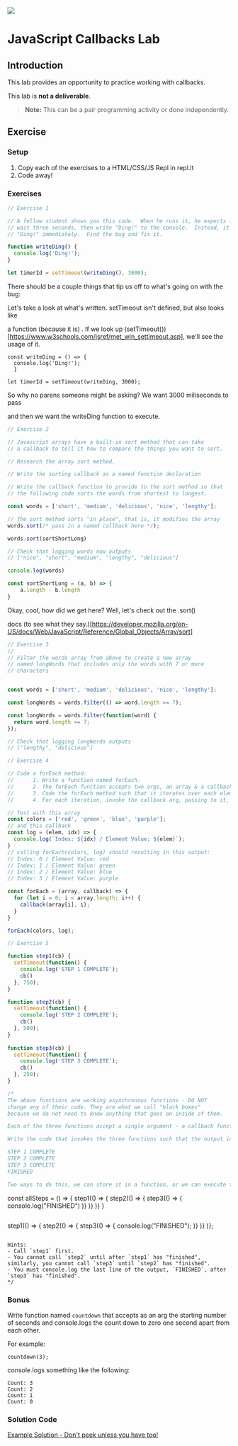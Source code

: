 ![](https://i.imgur.com/Lx8fen4.png)

# JavaScript Callbacks Lab

## Introduction

This lab provides an opportunity to practice working with callbacks.

This lab is **not a deliverable**.


> **Note:** This can be a pair programming activity or done independently.

## Exercise

### Setup

1. Copy each of the exercises to a HTML/CSS/JS Repl in repl.it
3. Code away!

### Exercises

```js
// Exercise 1

// A fellow student shows you this code.  When he runs it, he expects it to
// wait three seconds, then write "Ding!" to the console.  Instead, it writes
// "Ding!" immediately.  Find the bug and fix it.

function writeDing() {
  console.log('Ding!');
}

let timerId = setTimeout(writeDing(), 3000);
```

There should be a couple things that tip us off to what's going on with the bug:

Let's take a look at what's written. setTimeout isn't defined, but also looks like

a function (because it is)
.
If we look up (setTimeout())[https://www.w3schools.com/jsref/met_win_settimeout.asp], we'll see the usage of it.

```
const writeDing = () => {
  console.log('Ding!');
  }

let timerId = setTimeout(writeDing, 3000);
```

So why no parens someone might be asking? We want 3000 miliseconds to pass

and then we want the writeDing function to execute.

```js
// Exercise 2

// Javascript arrays have a built-in sort method that can take
// a callback to tell it how to compare the things you want to sort.

// Research the array sort method.

// Write the sorting callback as a named function declaration

// Write the callback function to provide to the sort method so that
// the following code sorts the words from shortest to longest.

const words = ['short', 'medium', 'delicious', 'nice', 'lengthy'];

// The sort method sorts "in place", that is, it modifies the array
words.sort(/* pass in a named callback here */);

words.sort(sortShortLong)

// Check that logging words now outputs
// ["nice", "short", "medium", "lengthy", "delicious"]

console.log(words)

const sortShortLong = (a, b) => {
    a.length - b.length
}

```

Okay, cool, how did we get here? Well, let's check out the .sort()

docs (to see what they say.)[https://developer.mozilla.org/en-US/docs/Web/JavaScript/Reference/Global_Objects/Array/sort]

```js
// Exercise 3
//
// Filter the words array from above to create a new array
// named longWords that includes only the words with 7 or more
// characters


const words = ['short', 'medium', 'delicious', 'nice', 'lengthy'];

const longWords = words.filter(() => word.length >= 7);

const longWords = words.filter(function(word) {
  return word.length >= 7;
});

// Check that logging longWords outputs
// ["lengthy", "delicious"]
```

```js
// Exercise 4

// Code a forEach method:
// 		1. Write a function named forEach.
//		2. The forEach function accepts two args, an array & a callback.
//		3. Code the forEach method such that it iterates over each element in the array arg (use a for loop).
//		4. For each iteration, invoke the callback arg, passing to it, the element and the index of the element.

// Test with this array
const colors = ['red', 'green', 'blue', 'purple'];
// and this callback
const log = (elem, idx) => {
  console.log(`Index: ${idx} / Element Value: ${elem}`);
}
// calling forEach(colors, log) should resulting in this output:
// Index: 0 / Element Value: red
// Index: 1 / Element Value: green
// Index: 2 / Element Value: blue
// Index: 3 / Element Value: purple

const forEach = (array, callback) => {
  for (let i = 0; i < array.length; i++) {
    callback(array[i], i);
  }
}

forEach(colors, log);
```

```js
// Exercise 5

function step1(cb) {
  setTimeout(function() {
    console.log('STEP 1 COMPLETE');
    cb()
  }, 750);
}

function step2(cb) {
  setTimeout(function() {
    console.log('STEP 2 COMPLETE');
    cb()
  }, 500);
}
	
function step3(cb) {
  setTimeout(function() {
    console.log('STEP 3 COMPLETE');
    cb()
  }, 250);
}

/*
The above functions are working asynchronous functions - DO NOT
change any of their code. They are what we call "black boxes"
because we do not need to know anything that goes on inside of them.

Each of the three functions accept a single argument - a callback function.

Write the code that invokes the three functions such that the output in the console will be:

STEP 1 COMPLETE
STEP 2 COMPLETE
STEP 3 COMPLETE
FINISHED

Two ways to do this, we can store it in a function, or we can execute the functions in one go.

```
const allSteps = () => {
  step1(() => {
     step2(() => {
       step3(() => {
         console.log("FINISHED")
      )}
    )}
  )}
}
```
```
step1(() => {
  step2(() => {
    step3(() => {
      console.log("FINISHED");
    )}
  )}
)};
```

Hints: 
- Call `step1` first.
- You cannot call `step2` until after `step1` has "finished", similarly, you cannot call `step3` until `step2` has "finished".
- You must console.log the last line of the output, `FINISHED`, after `step3` has "finished".
*/
```

### Bonus

Write function named `countdown` that accepts as an arg the starting number of seconds and console.logs the count down to zero one second apart from each other.

For example:

`countdown(3);`

console.logs something like the following:

```
Count: 3
Count: 2
Count: 1
Count: 0
```

### Solution Code

[Example Solution - Don't peek unless you have too!](https://repl.it/@jim_clark/Callback-Functions-Solution)
